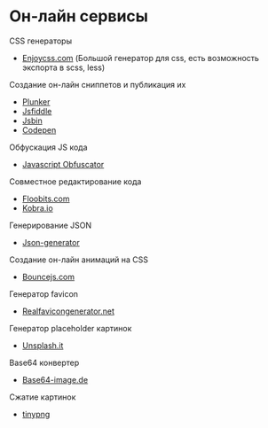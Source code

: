 # Он-лайн сервисы

CSS генераторы 

- [Enjoycss.com](http://enjoycss.com/) (Большой генератор для css, есть возможность экспорта в scss, less)

Создание он-лайн сниппетов и публикация их
- [Plunker](http://plnkr.co/)
- [Jsfiddle](http://jsfiddle.net/)
- [Jsbin](https://jsbin.com)
- [Codepen](http://codepen.io)

Обфускация JS кода
- [Javascript Obfuscator](https://www.javascriptobfuscator.com/Javascript-Obfuscator.aspx)

Совместное редактирование кода
- [Floobits.com](https://floobits.com/)
- [Kobra.io](https://kobra.io/)

Генерирование JSON
- [Json-generator](http://www.json-generator.com/)

Создание он-лайн анимаций на CSS
- [Bouncejs.com](http://bouncejs.com/)

Генератор favicon
- [Realfavicongenerator.net](http://realfavicongenerator.net/)

Генератор placeholder картинок
- [Unsplash.it](https://unsplash.it/)

Base64 конвертер
- [Base64-image.de](https://www.base64-image.de/)

Сжатие картинок
- [tinypng](https://tinypng.com/)